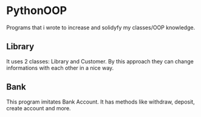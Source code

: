 # PythonOOP

Programs that i wrote to increase and solidyfy my classes/OOP knowledge. 

## Library

It uses 2 classes: Library and Customer. By this approach they can change informations with each other in a nice way.

## Bank

This program imitates Bank Account. It has methods like withdraw, deposit, create account and more.
